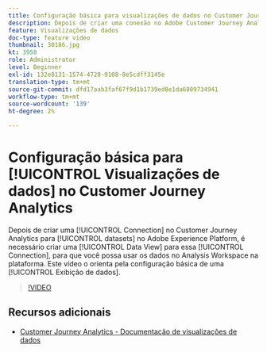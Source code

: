 ```yaml
---
title: Configuração básica para visualizações de dados no Customer Journey Analytics
description: Depois de criar uma conexão no Adobe Customer Journey Analytics para conjuntos de dados no Adobe Experience Platform, é necessário criar uma Exibição de dados para essa conexão, para que você possa usar os dados no Analysis Workspace na plataforma. Este vídeo o orienta pela configuração básica de uma Exibição de dados.
feature: Visualizações de dados
doc-type: feature video
thumbnail: 30186.jpg
kt: 3958
role: Administrator
level: Beginner
exl-id: 132e8131-1574-4728-9108-8e5cdff3145e
translation-type: tm+mt
source-git-commit: dfd17aab3faf67f9d1b1739ed8e1da6809734941
workflow-type: tm+mt
source-wordcount: '139'
ht-degree: 2%

---
```


# Configuração básica para [!UICONTROL Visualizações de dados] no Customer Journey Analytics

Depois de criar uma [!UICONTROL Connection] no Customer Journey Analytics para [!UICONTROL datasets] no Adobe Experience Platform, é necessário criar uma [!UICONTROL Data View] para essa [!UICONTROL Connection], para que você possa usar os dados no Analysis Workspace na plataforma. Este vídeo o orienta pela configuração básica de uma [!UICONTROL Exibição de dados].

>[!VIDEO](https://video.tv.adobe.com/v/30186/?quality=12&enable10seconds=on&speedcontrol=on)

## Recursos adicionais

* [Customer Journey Analytics - Documentação de visualizações de dados](https://experienceleague.adobe.com/docs/analytics-platform/using/cja-dataviews/create-dataview.html)
